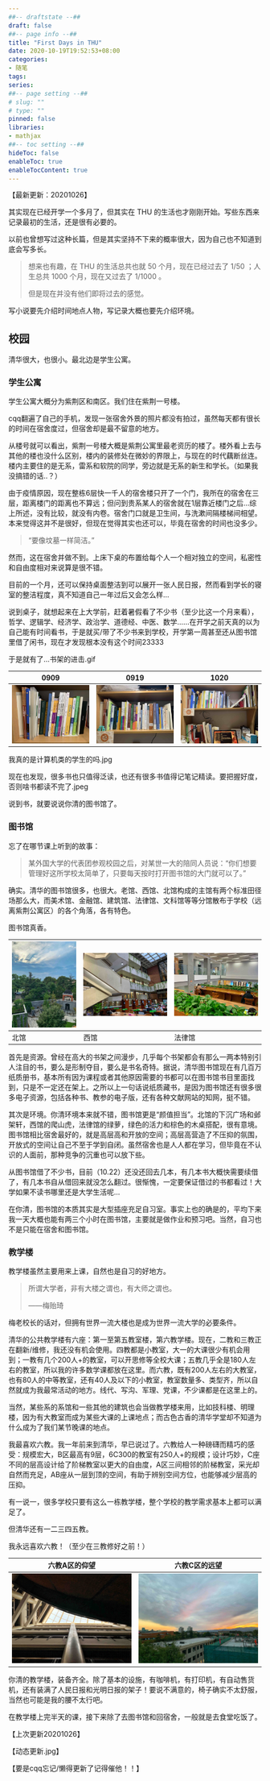 ```yaml
---
##-- draftstate --##
draft: false
##-- page info --##
title: "First Days in THU"
date: 2020-10-19T19:52:53+08:00
categories:
- 随笔
tags:
series:
##-- page setting --##
# slug: ""
# type: ""
pinned: false
libraries:
- mathjax 
##-- toc setting --##
hideToc: false
enableToc: true
enableTocContent: true
---
```


【最新更新：20201026】

其实现在已经开学一个多月了，但其实在 THU 的生活也才刚刚开始。写些东西来记录最初的生活，还是很有必要的。

<!--more-->

以前也曾想写过这种长篇，但是其实坚持不下来的概率很大，因为自己也不知道到底会写多长。

> 想来也有趣，在 THU 的生活总共也就 50 个月，现在已经过去了 1/50 ；人生总共 1000 个月，现在又过去了 1/1000 。
>
> 但是现在并没有他们即将过去的感觉。

写小说要先介绍时间地点人物，写记录大概也要先介绍环境。

## 校园

清华很大，也很小。最北边是学生公寓。

### 学生公寓

学生公寓大概分为紫荆区和南区。我们住在紫荆一号楼。

cqq翻遍了自己的手机，发现一张宿舍外景的照片都没有拍过，虽然每天都有很长的时间在宿舍度过，但宿舍却是最不留意的地方。

从楼号就可以看出，紫荆一号楼大概是紫荆公寓里最老资历的楼了。楼外看上去与其他的楼也没什么区别，楼内的装修处在微妙的界限上，与现在的时代藕断丝连。楼内主要住的是无系，雷系和软院的同学，旁边就是无系的新生和学长。（如果我没搞错的话..？）

由于疫情原因，现在整栋6层快一千人的宿舍楼只开了一个门，我所在的宿舍在三层，距离楼门的距离也不算远；但问到贵系某人的宿舍就在1层靠近楼门之后...综上所述，没有比较，就没有内卷。宿舍门口就是卫生间，与洗漱间隔楼梯间相望。本来觉得这并不是很好，但现在觉得其实也还可以，毕竟在宿舍的时间也没多少。

> “要像坟墓一样简洁。”

然而，这在宿舍并做不到。上床下桌的布置给每个人一个相对独立的空间，私密性和自由度相对来说算是很不错。

目前的一个月，还可以保持桌面整洁到可以展开一张人民日报，然而看到学长的寝室的整洁程度，真不知道自己一年过后又会怎么样...



说到桌子，就想起来在上大学前，赶着暑假看了不少书（至少比这一个月来看），哲学、逻辑学、经济学、政治学、道德经、中医、数学......在开学之前天真的以为自己能有时间看书，于是就买/带了不少书来到学校，开学第一周甚至还从图书馆里借了闲书，现在才发现根本没有这个时间23333

于是就有了...书架的进击.gif

| 0909            | 0919            | 1020            |
| --------------- | --------------- | --------------- |
| ![](shelf1.jpg) | ![](shelf5.jpg) | ![](shelf6.jpg) |

我真的是计算机类的学生的吗.jpg

现在也发现，很多书也只值得泛读，也还有很多书值得记笔记精读。要把握好度，否则啥书都读不完了.jpeg

说到书，就要说说你清的图书馆了。

### 图书馆

忘了在哪节课上听到的故事：

> 某外国大学的代表团参观校园之后，对某世一大的陪同人员说：“你们想要管理好这所学校太简单了，只要每天按时打开图书馆的大门就可以了。”

确实。清华的图书馆很多，也很大。老馆、西馆、北馆构成的主馆有两个标准田径场那么大，而美术馆、金融馆、建筑馆、法律馆、文科馆等等分馆散布于学校（远离紫荆公寓区）的各个角落，各有特色。

图书馆真香。

| ![](lib1.jpg) | ![](lib2.jpg) | ![](lib3.jpg) |
| ------------- | ------------- | ------------- |
| 北馆          | 西馆          | 法律馆        |

首先是资源。曾经在高大的书架之间漫步，几乎每个书架都会有那么一两本特别引人注目的书，要么是形制夺目，要么是书名奇特。据说，清华图书馆现在有几百万纸质册书，基本所有因为课程或者其他原因需要的书都可以在图书馆书目里面找到，只是不一定还在架上。之所以上一句话说纸质藏书，是因为图书馆还有很多很多电子资源，包括各种书、教参的电子版，还有各种文献网站的知网，挺不错。

其次是环境。你清环境本来就不错，图书馆更是“颜值担当”。北馆的下沉广场和邺架轩，西馆的爬山虎，法律馆的绿萝，绿色的活力和棕色的木桌搭配，很有意境。图书馆相比宿舍最好的，就是高层高和开放的空间；高层高营造了不压抑的氛围，开放式的空间让自己不至于学到自闭。虽然宿舍也是人人都在学习，但毕竟在不认识的人面前，那种竞争的沉重也可以放下些。

从图书馆借了不少书，目前（10.22）还没还回去几本，有几本书大概快需要续借了，有几本书自从借回来就没怎么翻过。很惭愧，一定要保证借过的书都看过！大学如果不读书哪里还是大学生活呢...

在你清，图书馆的本质其实是大型插座充足自习室。事实上也的确是的，平均下来我一天大概也能有两三个小时在图书馆，主要就是做作业和预习吧。当然，自习也不是只能在宿舍和图书馆。

### 教学楼

教学楼虽然主要用来上课，自然也是自习的好地方。

> 所谓大学者，非有大楼之谓也，有大师之谓也。
>
> ——梅贻琦

梅老校长的话对，但拥有世界一流大楼也是成为世界一流大学的必要条件。

清华的公共教学楼有六座：第一至第五教室楼，第六教学楼。现在，二教和三教正在翻新/维修，我还没有机会使用。四教都是小教室，大一的大课很少有机会用到；一教有几个200人+的教室，可以开思修等全校大课；五教几乎全是180人左右的教室，所以我的许多数学课都放在这里。而六教，既有200人左右的大教室，也有80人的中等教室，还有40人及以下的小教室，教室数量多、类型齐，所以自然就成为我最常活动的地方。线代、写沟、军理、党课，不少课都是在这里上的。

当然，某些系的系馆和一些其他的建筑也会当做教学楼来用，比如技科楼、明理楼，因为有大教室而成为某些大课的上课地点；而古色古香的清华学堂却不知道为什么成为了我们某节晚课的地点。

我最喜欢六教。我一年前来到清华，早已说过了。六教给人一种磅礴而精巧的感受：规模宏大，B区最高有9层，6C300的教室有250人+的规模；设计巧妙，C座不同的层高设计给了阶梯教室以更大的自由度，A区三间相邻的阶梯教室，采光却自然而充足，AB座从一层到顶的空间，有助于辨别空间方位，也能够减少层高的压抑。

有一说一，很多学校只要有这么一栋教学楼，整个学校的教学需求基本上都可以满足了。

但清华还有一二三四五教。

我永远喜欢六教！（至少在三教修好之前！）

| 六教A区的仰望 | 六教C区的远望 |
| ------------- | ------------- |
| ![](t2.jpg)   | ![](t1.jpg)   |

你清的教学楼，装备齐全。除了基本的设施，有咖啡机，有打印机，有自动售货机，还有装满了人民日报和光明日报的架子！要说不满意的，椅子确实不太舒服，当然也可能是我的腰不太行吧。

在教学楼上完半天的课，接下来除了去图书馆和回宿舍，一般就是去食堂吃饭了。

【上次更新20201026】

【动态更新.jpg】

【要是cqq忘记/懒得更新了记得催他！！】

